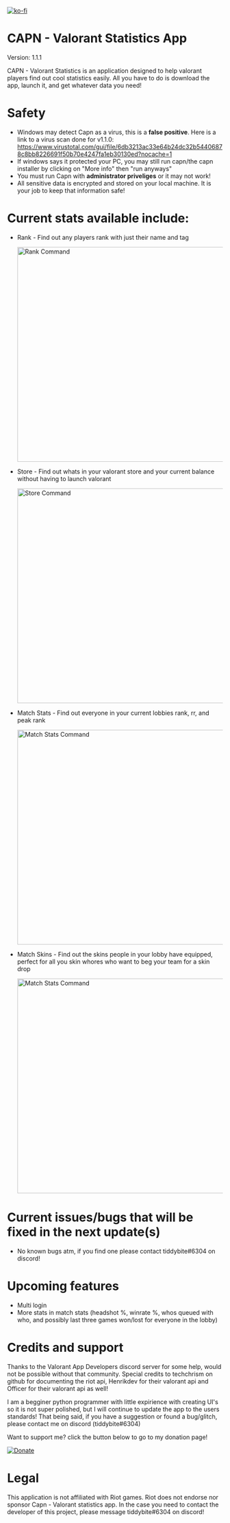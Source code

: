 [![ko-fi](https://ko-fi.com/img/githubbutton_sm.svg)](https://ko-fi.com/Y8Y0C2CAM)

# CAPN - Valorant Statistics App
Version: 1.1.1

CAPN - Valorant Statistics is an application designed to help valorant players find out cool statistics easily. All you have to do is download the app, launch it, and get whatever data you need!

# Safety
* Windows may detect Capn as a virus, this is a **false positive**. Here is a link to a virus scan done for v1.1.0: https://www.virustotal.com/gui/file/6db3213ac33e64b24dc32b54406878c8bb8226691f50b70e4247fa1eb30130ed?nocache=1
* If windows says it protected your PC, you may still run capn/the capn installer by clicking on "More info" then "run anyways"
* You must run Capn with **administrator priveliges** or it may not work!
* All sensitive data is encrypted and stored on your local machine. It is your job to keep that information safe!

# Current stats available include:
  * Rank - Find out any players rank with just their name and tag

    <img src="https://cdn.discordapp.com/attachments/983104809064345640/1010976092145848371/unknown.png" alt="Rank Command" width="500"/>
  
  * Store - Find out whats in your valorant store and your current balance without having to launch valorant

    <img src="https://cdn.discordapp.com/attachments/983104809064345640/1010978312501330081/unknown.png" alt="Store Command" width="500"/>
    
  * Match Stats - Find out everyone in your current lobbies rank, rr, and peak rank

    <img src="https://cdn.discordapp.com/attachments/983104809064345640/1010978065687531661/unknown.png" alt="Match Stats Command" width="500"/>
    
  * Match Skins - Find out the skins people in your lobby have equipped, perfect for all you skin whores who want to beg your team for a skin drop
    
    <img src="https://cdn.discordapp.com/attachments/983104809064345640/1010979079480164493/unknown.png" alt="Match Stats Command" width="500"/>
 

# Current issues/bugs that will be fixed in the next update(s)
* No known bugs atm, if you find one please contact tiddybite#6304 on discord!

# Upcoming features
* Multi login
* More stats in match stats (headshot %, winrate %, whos queued with who, and possibly last three games won/lost for everyone in the lobby)

# Credits and support

Thanks to the Valorant App Developers discord server for some help, would not be possible without that community. Special credits to techchrism on github for documenting the riot api, Henrikdev for their valorant api and Officer for their valorant api as well!


I am a begginer python programmer with little expirience with creating UI's so it is not super polished, but I will continue to update the app to the users standards! That being said, if you have a suggestion or found a bug/glitch, please contact me on discord (tiddybite#6304)

Want to support me? click the button below to go to my donation page!

[![Donate](https://img.shields.io/badge/Ko--fi-F16061?style=for-the-badge&logo=ko-fi&logoColor=white)](https://ko-fi.com/spherical)

# Legal

This application is not affiliated with Riot games. Riot does not endorse nor sponsor Capn - Valorant statistics app. In the case you need to contact the developer of this project, please message tiddybite#6304 on discord!
